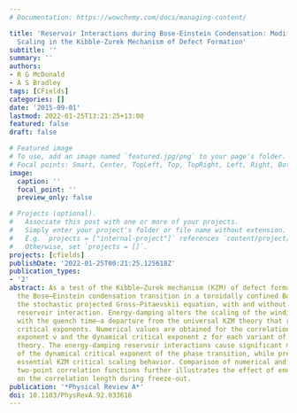 ```yaml
---
# Documentation: https://wowchemy.com/docs/managing-content/

title: 'Reservoir Interactions during Bose-Einstein Condensation: Modified Critical
  Scaling in the Kibble-Zurek Mechanism of Defect Formation'
subtitle: ''
summary: ''
authors:
- R G McDonald
- A S Bradley
tags: [CFields]
categories: []
date: '2015-09-01'
lastmod: 2022-01-25T13:21:25+13:00
featured: false
draft: false

# Featured image
# To use, add an image named `featured.jpg/png` to your page's folder.
# Focal points: Smart, Center, TopLeft, Top, TopRight, Left, Right, BottomLeft, Bottom, BottomRight.
image:
  caption: ''
  focal_point: ''
  preview_only: false

# Projects (optional).
#   Associate this post with one or more of your projects.
#   Simply enter your project's folder or file name without extension.
#   E.g. `projects = ["internal-project"]` references `content/project/deep-learning/index.md`.
#   Otherwise, set `projects = []`.
projects: [cfields]
publishDate: '2022-01-25T00:21:25.125618Z'
publication_types:
- '2'
abstract: As a test of the Kibble–Zurek mechanism (KZM) of defect formation, we simulate
  the Bose–Einstein condensation transition in a toroidally confined Bose gas by using
  the stochastic projected Gross–Pitaevskii equation, with and without the energy-damping
  reservoir interaction. Energy-damping alters the scaling of the winding-number distribution
  with the quench time—a departure from the universal KZM theory that relies on equilibrium
  critical exponents. Numerical values are obtained for the correlation-length critical
  exponent ν and the dynamical critical exponent z for each variant of reservoir interaction
  theory. The energy-damping reservoir interactions cause significant modification
  of the dynamical critical exponent of the phase transition, while preserving the
  essential KZM critical scaling behavior. Comparison of numerical and analytical
  two-point correlation functions further illustrates the effect of energy damping
  on the correlation length during freeze-out.
publication: '*Physical Review A*'
doi: 10.1103/PhysRevA.92.033616
---
```

